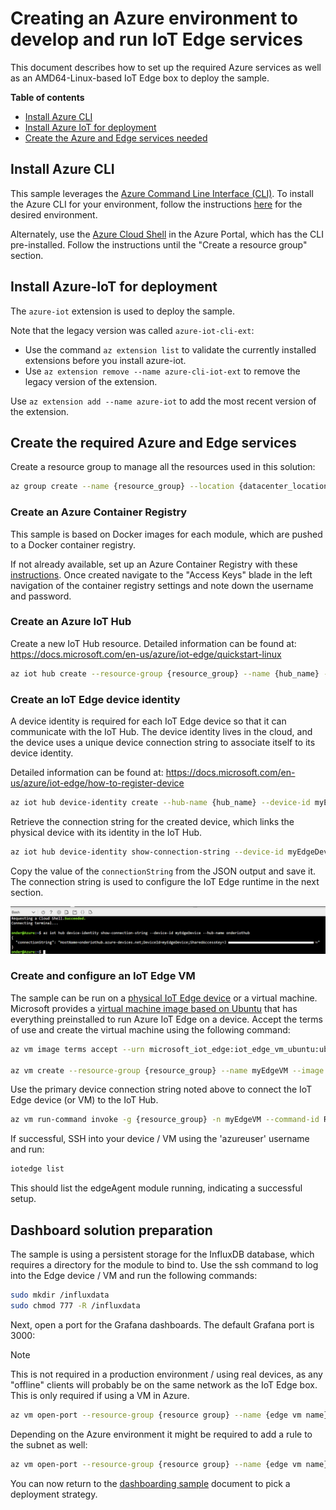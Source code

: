 # Creating an Azure environment to develop and run IoT Edge services

This document describes how to set up the required Azure services as well as an AMD64-Linux-based IoT Edge box to deploy the sample.

**Table of contents**
* [Install Azure CLI](#install-azure-cli)
* [Install Azure IoT for deployment](#install-azure-iot-for-deployment)
* [Create the Azure and Edge services needed](#create-the-required-azure-and-edge-services)

## Install Azure CLI

This sample leverages the [Azure Command Line Interface (CLI)](https://docs.microsoft.com/en-us/cli). To install the Azure CLI for your environment, follow the instructions [here](https://docs.microsoft.com/en-us/cli/azure/install-azure-cli?view=azure-cli-latest) for the desired environment. 

Alternately, use the [Azure Cloud Shell](https://docs.microsoft.com/en-us/azure/cloud-shell/quickstart?view=azure-cli-latest) in the Azure Portal, which has the CLI pre-installed. Follow the instructions until the "Create a resource group" section.

## Install Azure-IoT for deployment

The `azure-iot` extension is used to deploy the sample.

Note that the legacy version was called `azure-iot-cli-ext`:

* Use the command `az extension list` to validate the currently installed extensions before you install azure-iot.
* Use `az extension remove --name azure-cli-iot-ext` to remove the legacy version of the extension.

Use `az extension add --name azure-iot` to add the most recent version of the extension.

## Create the required Azure and Edge services

Create a resource group to manage all the resources used in this solution:

```bash
az group create --name {resource_group} --location {datacenter_location}
```

### Create an Azure Container Registry

This sample is based on Docker images for each module, which are pushed to a Docker container registry.

If not already available, set up an Azure Container Registry with these [instructions](https://docs.microsoft.com/en-us/azure/container-registry/container-registry-get-started-azure-cli#create-a-container-registry). Once created navigate to the "Access Keys" blade in the left navigation of the container registry settings and note down the username and password.

### Create an Azure IoT Hub

Create a new IoT Hub resource. Detailed information can be found at: <https://docs.microsoft.com/en-us/azure/iot-edge/quickstart-linux>

```bash
az iot hub create --resource-group {resource_group} --name {hub_name} --sku S1
```

### Create an IoT Edge device identity

A device identity is required for each IoT Edge device so that it can communicate with the IoT Hub. The device identity lives in the cloud, and the device uses a unique device connection string to associate itself to its device identity.

Detailed information can be found at: <https://docs.microsoft.com/en-us/azure/iot-edge/how-to-register-device>

```bash
az iot hub device-identity create --hub-name {hub_name} --device-id myEdgeDevice --edge-enabled
```

Retrieve the connection string for the created device, which links the physical device with its identity in the IoT Hub.

```bash
az iot hub device-identity show-connection-string --device-id myEdgeDevice --hub-name {hub_name}
```

Copy the value of the `connectionString` from the JSON output and save it. The connection string is used to configure the IoT Edge runtime in the next section.

![Retrieve connection string from CLI output](../media/retrieve-connection-string.png)

### Create and configure an IoT Edge VM

The sample can be run on a [physical IoT Edge device](https://catalog.azureiotsolutions.com/) or a virtual machine. Microsoft provides a [virtual machine image based on Ubuntu](https://azuremarketplace.microsoft.com/marketplace/apps/microsoft_iot_edge.iot_edge_vm_ubuntu) that has everything preinstalled to run Azure IoT Edge on a device. Accept the terms of use and create the virtual machine using the following command:

```bash
az vm image terms accept --urn microsoft_iot_edge:iot_edge_vm_ubuntu:ubuntu_1604_edgeruntimeonly:latest

az vm create --resource-group {resource_group} --name myEdgeVM --image microsoft_iot_edge:iot_edge_vm_ubuntu:ubuntu_1604_edgeruntimeonly:latest --admin-username azureuser --generate-ssh-keys
```

Use the primary device connection string noted above to connect the IoT Edge device (or VM) to the IoT Hub.

```bash
az vm run-command invoke -g {resource_group} -n myEdgeVM --command-id RunShellScript --script "/etc/iotedge/configedge.sh '{device_connection_string}'"
```

If successful, SSH into your device / VM using the 'azureuser' username and run:

```bash
iotedge list
```

This should list the edgeAgent module running, indicating a successful setup.

## Dashboard solution preparation

The sample is using a persistent storage for the InfluxDB database, which requires a directory for the module to bind to. Use the ssh command to log into the Edge device / VM and run the following commands:

```bash
sudo mkdir /influxdata
sudo chmod 777 -R /influxdata
```

Next, open a port for the Grafana dashboards. The default Grafana port is 3000:

> [!NOTE]
> This is not required in a production environment / using real devices, as any "offline" clients will probably be on the same network as the IoT Edge box. This is only required if using a VM in Azure.

```bash
az vm open-port --resource-group {resource group} --name {edge vm name} --port 3000
```

Depending on the Azure environment it might be required to add a rule to the subnet as well:

```bash
az vm open-port --resource-group {resource group} --name {edge vm name} --apply-to-subnet --port 3000
```

You can now return to the [dashboarding sample](dashboarding-sample.md#deployment-of-the-sample) document to pick a deployment strategy.
